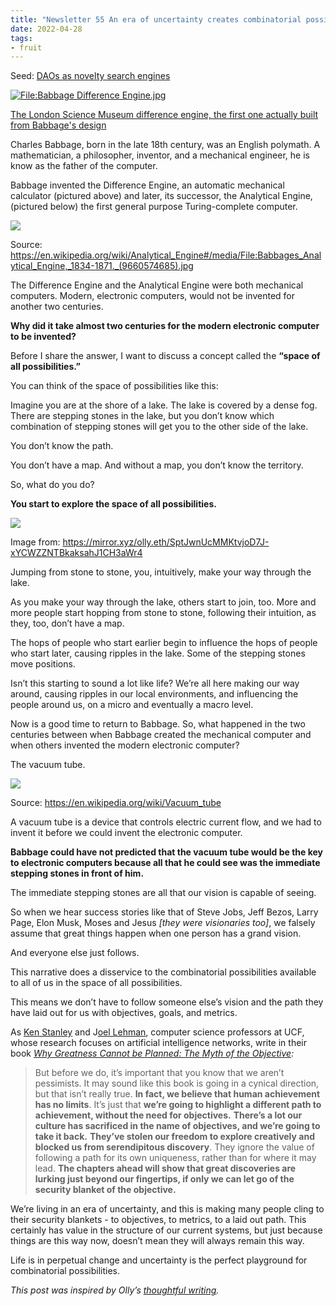```yaml
---
title: "Newsletter 55 An era of uncertainty creates combinatorial possibilities"
date: 2022-04-28
tags:
- fruit
---
```


Seed: [DAOs as novelty search engines](/articles/DAOs%20as%20novelty%20search%20engines.md)

[![File:Babbage Difference Engine.jpg](https://cdn.substack.com/image/fetch/w_1456,c_limit,f_auto,q_auto:good,fl_progressive:steep/https%3A%2F%2Fbucketeer-e05bbc84-baa3-437e-9518-adb32be77984.s3.amazonaws.com%2Fpublic%2Fimages%2Fb88020de-5bfd-4f95-86a3-fb030de4612d_800x579.jpeg "File:Babbage Difference Engine.jpg")](https://cdn.substack.com/image/fetch/f_auto,q_auto:good,fl_progressive:steep/https%3A%2F%2Fbucketeer-e05bbc84-baa3-437e-9518-adb32be77984.s3.amazonaws.com%2Fpublic%2Fimages%2Fb88020de-5bfd-4f95-86a3-fb030de4612d_800x579.jpeg)

[The London Science Museum difference engine, the first one actually built from Babbage's design](https://en.wikipedia.org/wiki/File:Babbage_Difference_Engine.jpg)

Charles Babbage, born in the late 18th century, was an English polymath. A mathematician, a philosopher, inventor, and a mechanical engineer, he is know as the father of the computer.

Babbage invented the Difference Engine, an automatic mechanical calculator (pictured above) and later, its successor, the Analytical Engine, (pictured below) the first general purpose Turing-complete computer.

[![](https://cdn.substack.com/image/fetch/w_1456,c_limit,f_auto,q_auto:good,fl_progressive:steep/https%3A%2F%2Fbucketeer-e05bbc84-baa3-437e-9518-adb32be77984.s3.amazonaws.com%2Fpublic%2Fimages%2F0e0ad2c2-8ff5-4284-a1bd-657cd9a53165_1250x978.jpeg)](https://cdn.substack.com/image/fetch/f_auto,q_auto:good,fl_progressive:steep/https%3A%2F%2Fbucketeer-e05bbc84-baa3-437e-9518-adb32be77984.s3.amazonaws.com%2Fpublic%2Fimages%2F0e0ad2c2-8ff5-4284-a1bd-657cd9a53165_1250x978.jpeg)

Source: https://en.wikipedia.org/wiki/Analytical_Engine#/media/File:Babbages_Analytical_Engine,_1834-1871._(9660574685).jpg

The Difference Engine and the Analytical Engine were both mechanical computers. Modern, electronic computers, would not be invented for another two centuries.

**Why did it take almost two centuries for the modern electronic computer to be invented?**

Before I share the answer, I want to discuss a concept called the **“space of all possibilities.”**

You can think of the space of possibilities like this:

Imagine you are at the shore of a lake. The lake is covered by a dense fog. There are stepping stones in the lake, but you don’t know which combination of stepping stones will get you to the other side of the lake.

You don’t know the path.

You don’t have a map. And without a map, you don’t know the territory.

So, what do you do?

**You start to explore the space of all possibilities.**

[![](https://cdn.substack.com/image/fetch/w_1456,c_limit,f_auto,q_auto:good,fl_progressive:steep/https%3A%2F%2Fbucketeer-e05bbc84-baa3-437e-9518-adb32be77984.s3.amazonaws.com%2Fpublic%2Fimages%2Ff3220e8c-bec7-4d19-83b7-b0aa4a940f0a_1292x862.png)](https://cdn.substack.com/image/fetch/f_auto,q_auto:good,fl_progressive:steep/https%3A%2F%2Fbucketeer-e05bbc84-baa3-437e-9518-adb32be77984.s3.amazonaws.com%2Fpublic%2Fimages%2Ff3220e8c-bec7-4d19-83b7-b0aa4a940f0a_1292x862.png)

Image from: https://mirror.xyz/olly.eth/SptJwnUcMMKtvjoD7J-xYCWZZNTBkaksahJ1CH3aWr4

Jumping from stone to stone, you, intuitively, make your way through the lake.

As you make your way through the lake, others start to join, too. More and more people start hopping from stone to stone, following their intuition, as they, too, don’t have a map.

The hops of people who start earlier begin to influence the hops of people who start later, causing ripples in the lake. Some of the stepping stones move positions.

Isn’t this starting to sound a lot like life? We’re all here making our way around, causing ripples in our local environments, and influencing the people around us, on a micro and eventually a macro level.

Now is a good time to return to Babbage. So, what happened in the two centuries between when Babbage created the mechanical computer and when others invented the modern electronic computer?

The vacuum tube.

[![](https://cdn.substack.com/image/fetch/w_1456,c_limit,f_auto,q_auto:good,fl_progressive:steep/https%3A%2F%2Fbucketeer-e05bbc84-baa3-437e-9518-adb32be77984.s3.amazonaws.com%2Fpublic%2Fimages%2F54dc829c-be3b-4ea3-acb7-f48c31dfe2ba_1400x933.jpeg)](https://cdn.substack.com/image/fetch/f_auto,q_auto:good,fl_progressive:steep/https%3A%2F%2Fbucketeer-e05bbc84-baa3-437e-9518-adb32be77984.s3.amazonaws.com%2Fpublic%2Fimages%2F54dc829c-be3b-4ea3-acb7-f48c31dfe2ba_1400x933.jpeg)

Source: https://en.wikipedia.org/wiki/Vacuum_tube

A vacuum tube is a device that controls electric current flow, and we had to invent it before we could invent the electronic computer.

**Babbage could have not predicted that the vacuum tube would be the key to electronic computers because all that he could see was the immediate stepping stones in front of him.**

The immediate stepping stones are all that our vision is capable of seeing.

So when we hear success stories like that of Steve Jobs, Jeff Bezos, Larry Page, Elon Musk, Moses and Jesus _[they were visionaries too]_, we falsely assume that great things happen when one person has a grand vision.

And everyone else just follows.

This narrative does a disservice to the combinatorial possibilities available to all of us in the space of all possibilities.

This means we don’t have to follow someone else’s vision and the path they have laid out for us with objectives, goals, and metrics.

As [Ken Stanley](https://www.cs.ucf.edu/~kstanley/) and J[oel Lehman](https://www.cs.utexas.edu/users/ai-lab/people-view.php?PID=391), computer science professors at UCF, whose research focuses on artificial intelligence networks, write in their book _[Why Greatness Cannot be Planned: The Myth of the Objective](https://www.goodreads.com/en/book/show/25670869-why-greatness-cannot-be-planned):_

> But before we do, it’s important that you know that we aren’t pessimists. It may sound like this book is going in a cynical direction, but that isn’t really true. **In fact, we believe that human achievement has no limits**. It’s just that **we’re going to highlight a different path to achievement, without the need for objectives.** **There’s a lot our culture has sacrificed in the name of objectives, and we’re going to take it back.** **They’ve stolen our freedom to explore creatively and blocked us from serendipitous discovery**. They ignore the value of following a path for its own uniqueness, rather than for where it may lead. **The chapters ahead will show that great discoveries are lurking just beyond our fingertips, if only we can let go of the security blanket of the objective.**

We’re living in an era of uncertainty, and this is making many people cling to their security blankets - to objectives, to metrics, to a laid out path. This certainly has value in the structure of our current systems, but just because things are this way now, doesn’t mean they will always remain this way.

Life is in perpetual change and uncertainty is the perfect playground for combinatorial possibilities.

_This post was inspired by Olly’s [thoughtful writing](https://mirror.xyz/olly.eth/SptJwnUcMMKtvjoD7J-xYCWZZNTBkaksahJ1CH3aWr4)._



